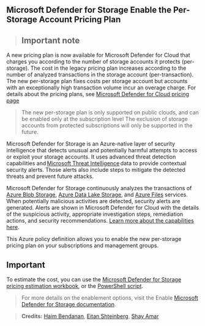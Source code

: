 ## Microsoft Defender for Storage Enable the Per-Storage Account Pricing Plan

> ## Important note
>  
A new pricing plan is now available for Microsoft Defender for Cloud that charges you according to the number of storage accounts it protects (per-storage). The cost in the legacy pricing plan increases according to the number of analyzed transactions in the storage account (per-transaction). The new per-storage plan fixes costs per storage account but accounts with an exceptionally high transaction volume incur an overage charge. For details about the pricing plans, see [Microsoft Defender for Cloud pricing page](https://azure.microsoft.com/pricing/details/defender-for-cloud/)

> The new per-storage plan is only supported on public clouds, and can be enabled only at the subscription level
> The exclusion of storage accounts from protected subscriptions will only be supported in the future.

Microsoft Defender for Storage is an Azure-native layer of security intelligence that detects unusual and potentially harmful attempts to access or exploit your storage accounts. It uses advanced threat detection capabilities and [Microsoft Threat Intelligence](https://go.microsoft.com/fwlink/?linkid=2128684) data to provide contextual security alerts. Those alerts also include steps to mitigate the detected threats and prevent future attacks.

Microsoft Defender for Storage continuously analyzes the transactions of [Azure Blob Storage](https://azure.microsoft.com/services/storage/blobs/), [Azure Data Lake Storage](https://azure.microsoft.com/services/storage/data-lake-storage/), and [Azure Files](https://azure.microsoft.com/services/storage/files/) services. When potentially malicious activities are detected, security alerts are generated. Alerts are shown in Microsoft Defender for Cloud with the details of the suspicious activity, appropriate investigation steps, remediation actions, and security recommendations. [Learn more about the capabilities here](https://docs.microsoft.com/azure/security-center/defender-for-storage-introduction).

This Azure policy definition allows you to enable the new per-storage pricing plan on your subscriptions and management groups. 


## Important
To estimate the cost, you can use the [Microsoft Defender for Storage pricing estimation workbook](https://github.com/Azure/Microsoft-Defender-for-Cloud/tree/main/Workbooks/Microsoft%20Defender%20for%20Storage%20Price%20Estimation), 
or the [PowerShell script](https://github.com/Azure/Microsoft-Defender-for-Cloud/tree/main/Powershell%20scripts/Storage%20Price%20Estimation%20Script).
>For more details on the enablement options, visit the Enable [Microsoft Defender for Storage documentation](https://learn.microsoft.com/en-us/azure/defender-for-cloud/defender-for-storage-introduction). 

> **Credits:** [Haim Bendanan](https://github.com/HaimBendanan), [Eitan Shteinberg](https://www.linkedin.com/in/eitan-shteinberg/), [Shay Amar](https://www.linkedin.com/in/shay-amar/)
